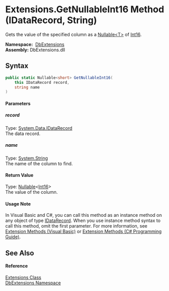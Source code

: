 Extensions.GetNullableInt16 Method (IDataRecord, String)
========================================================
Gets the value of the specified column as a [Nullable&lt;T>][1] of [Int16][2].

  **Namespace:**  [DbExtensions][3]  
  **Assembly:** DbExtensions.dll

Syntax
------

```csharp
public static Nullable<short> GetNullableInt16(
	this IDataRecord record,
	string name
)
```

#### Parameters

##### *record*
Type: [System.Data.IDataRecord][4]  
The data record.

##### *name*
Type: [System.String][5]  
The name of the column to find.

#### Return Value
Type: [Nullable][1]&lt;[Int16][2]>  
The value of the column.
#### Usage Note
In Visual Basic and C#, you can call this method as an instance method on any object of type [IDataRecord][4]. When you use instance method syntax to call this method, omit the first parameter. For more information, see [Extension Methods (Visual Basic)][6] or [Extension Methods (C# Programming Guide)][7].

See Also
--------

#### Reference
[Extensions Class][8]  
[DbExtensions Namespace][3]  

[1]: http://msdn.microsoft.com/en-us/library/b3h38hb0
[2]: http://msdn.microsoft.com/en-us/library/e07e6fds
[3]: ../README.md
[4]: http://msdn.microsoft.com/en-us/library/93wb1heh
[5]: http://msdn.microsoft.com/en-us/library/s1wwdcbf
[6]: http://msdn.microsoft.com/en-us/library/bb384936.aspx
[7]: http://msdn.microsoft.com/en-us/library/bb383977.aspx
[8]: README.md